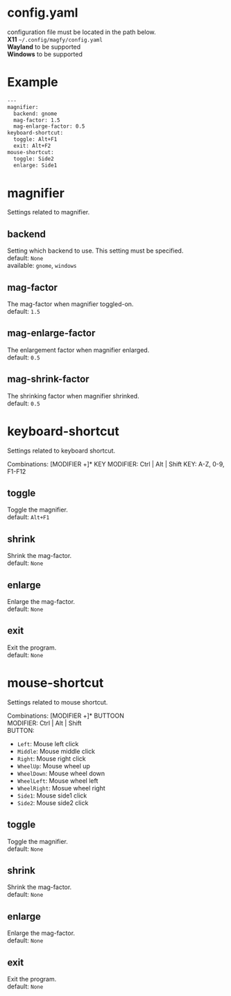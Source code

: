# config.yaml
configuration file must be located in the path below.  
**X11** `~/.config/magfy/config.yaml`  
**Wayland** to be supported  
**Windows** to be supported

# Example
```sh
---
magnifier:
  backend: gnome
  mag-factor: 1.5
  mag-enlarge-factor: 0.5
keyboard-shortcut:
  toggle: Alt+F1
  exit: Alt+F2
mouse-shortcut:
  toggle: Side2
  enlarge: Side1
```

# magnifier
Settings related to magnifier.
## backend
Setting which backend to use. This setting must be specified.  
default: `None`  
available: `gnome`, `windows`
## mag-factor
The mag-factor when magnifier toggled-on.  
default: `1.5`
## mag-enlarge-factor
The enlargement factor when magnifier enlarged.  
default: `0.5`
## mag-shrink-factor
The shrinking factor when magnifier shrinked.  
default: `0.5`

# keyboard-shortcut
Settings related to keyboard shortcut.


Combinations: [MODIFIER +]* KEY
MODIFIER: Ctrl | Alt | Shift
KEY: A-Z, 0-9, F1-F12
## toggle
Toggle the magnifier.  
default: `Alt+F1`
## shrink
Shrink the mag-factor.  
default: `None`
## enlarge
Enlarge the mag-factor.  
default: `None`
## exit
Exit the program.  
default: `None`

# mouse-shortcut
Settings related to mouse shortcut.


Combinations: [MODIFIER +]* BUTTOON  
MODIFIER: Ctrl | Alt | Shift  
BUTTON:  
* `Left`: Mouse left click  
* `Middle`: Mouse middle click  
* `Right`: Mouse right click  
* `WheelUp`: Mouse wheel up  
* `WheelDown`: Mouse wheel down  
* `WheelLeft`: Mouse wheel left  
* `WheelRight`: Mosue wheel right  
* `Side1`: Mouse side1 click  
* `Side2`: Mouse side2 click
## toggle
Toggle the magnifier.  
default: `None`
## shrink
Shrink the mag-factor.  
default: `None`
## enlarge
Enlarge the mag-factor.  
default: `None`
## exit
Exit the program.  
default: `None`